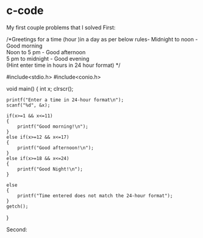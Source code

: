 # c-code
My first couple problems that I solved
First:

  /*Greetings for a time (hour )in a day as per below rules- 
Midnight to noon - Good morning  
Noon to 5 pm - Good afternoon  
5 pm to midnight - Good evening  
(Hint enter time in hours in 24 hour format) 
*/

#include<stdio.h>
#include<conio.h>

void main()
{
	int x;
	clrscr();

	printf("Enter a time in 24-hour format\n");
	scanf("%d", &x);

	if(x>=1 && x<=11)
	{
		printf("Good morning!\n");
	}
	else if(x>=12 && x<=17)
	{
		printf("Good afternoon!\n");
	}
	else if(x>=18 && x<=24)
	{
		printf("Good Night!\n");
	}

	else
	{
		printf("Time entered does not match the 24-hour format");
	}
	getch();
}

Second:
  
